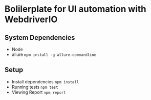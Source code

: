 # Bolilerplate for UI automation with WebdriverIO

## System Dependencies
- Node
- allure `npm install -g allure-commandline`

## Setup
- Install dependencies `npm install`
- Running tests `npm test`
- Viewing Report `npm report`